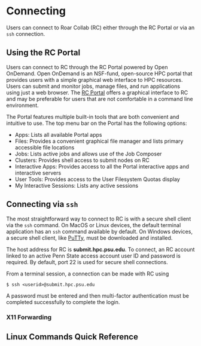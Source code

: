 
# Connecting

Users can connect to Roar Collab (RC) either through the RC Portal or via an `ssh` connection.


## Using the RC Portal

Users can connect to RC through the RC Portal powered by Open OnDemand. Open OnDemand is an NSF-fund, open-source HPC portal that provides users with a simple graphical web interface to HPC resources. Users can submit and monitor jobs, manage files, and run applications using just a web browser. The [RC Portal](https://rcportal.hpc.psu.edu) offers a graphical interface to RC and may be preferable for users that are not comfortable in a command line environment.

The Portal features multiple built-in tools that are both convenient and intuitive to use. The top menu bar on the Portal has the following options:
- Apps: Lists all available Portal apps
- Files: Provides a convenient graphical file manager and lists primary accessible file locations
- Jobs: Lists active jobs and allows use of the Job Composer
- Clusters: Provides shell access to submit nodes on RC
- Interactive Apps: Provides access to all the Portal interactive apps and interactive servers
- User Tools: Provides access to the User Filesystem Quotas display
- My Interactive Sessions: Lists any active sessions


## Connecting via `ssh`

The most straightforward way to connect to RC is with a secure shell client via the `ssh` command. On MacOS or Linux devices, the default terminal application has an `ssh` command available by default. On Windows devices, a secure shell client, like [PuTTy](https://www.putty.org/), must be downloaded and installed.

The host address for RC is **submit.hpc.psu.edu**. To connect, an RC account linked to an active Penn State access account user ID and password is required. By default, port 22 is used for secure shell connections.

From a terminal session, a connection can be made with RC using
```
$ ssh <userid>@submit.hpc.psu.edu
```

A password must be entered and then multi-factor authentication must be completed successfully to complete the login.


### X11 Forwarding




## Linux Commands Quick Reference



